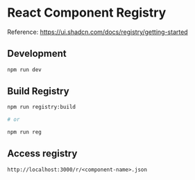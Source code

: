 # React Component Registry

Reference: https://ui.shadcn.com/docs/registry/getting-started

## Development

```bash
npm run dev
```

## Build Registry

```bash
npm run registry:build

# or

npm run reg
```

## Access registry

```txt
http://localhost:3000/r/<component-name>.json
```
